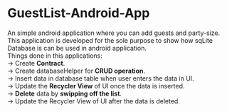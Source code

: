 # GuestList-Android-App

An simple android application where you can add guests and party-size. 
This application is developed for the sole purpose to show how sqLite Database is can be used in android application.<br>
Things done in this applications:<br>
-> Create <b>Contract</b>.<br>
-> Create databaseHelper for <b>CRUD operation</b>.<br>
-> Insert data in database table when user enters the data in UI.<br>
-> Update the <b>Recycler View</b> of UI once the data is inserted.<br>
-> <b>Delete</b> data by <b>swipping off the list</b>.<br>
-> Update the Recycler View of UI after the data is deleted.<br>
